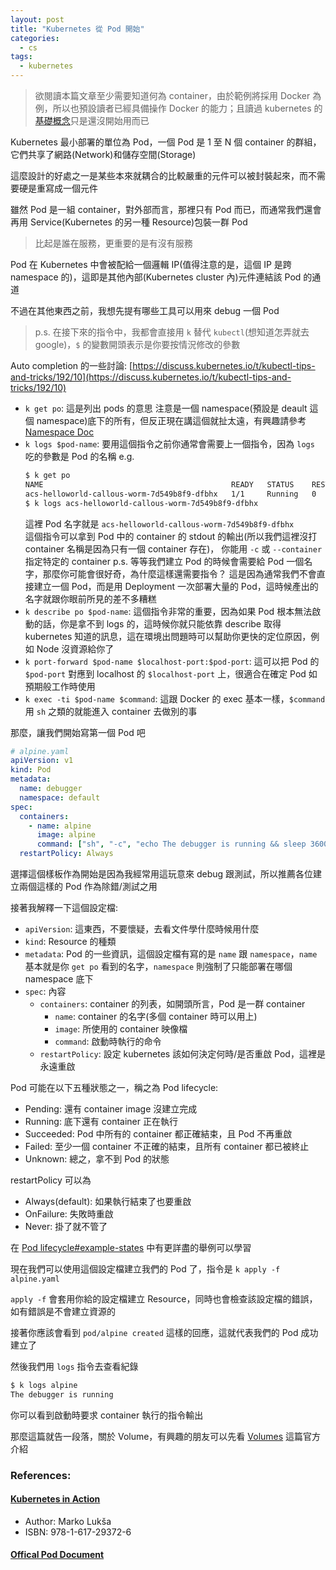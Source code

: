 ```yaml
---
layout: post
title: "Kubernetes 從 Pod 開始"
categories:
  - cs
tags:
  - kubernetes
---
```


> 欲閱讀本篇文章至少需要知道何為 container，由於範例將採用 Docker 為例，所以也預設讀者已經具備操作 Docker 的能力；且讀過 kubernetes 的[基礎概念](https://kubernetes.io/docs/concepts/)只是還沒開始用而已

Kubernetes 最小部署的單位為 Pod，一個 Pod 是 1 至 N 個 container 的群組，它們共享了網路(Network)和儲存空間(Storage)

這麼設計的好處之一是某些本來就耦合的比較嚴重的元件可以被封裝起來，而不需要硬是重寫成一個元件

雖然 Pod 是一組 container，對外部而言，那裡只有 Pod 而已，而通常我們還會再用 Service(Kubernetes 的另一種 Resource)包裝一群 Pod

> 比起是誰在服務，更重要的是有沒有服務

Pod 在 Kubernetes 中會被配給一個邏輯 IP(值得注意的是，這個 IP 是跨 namespace 的)，這即是其他內部(Kubernetes cluster 內)元件連結該 Pod 的通道

不過在其他東西之前，我想先提有哪些工具可以用來 debug 一個 Pod

> p.s. 在接下來的指令中，我都會直接用 `k` 替代 `kubectl`(想知道怎弄就去 google)，`$` 的變數開頭表示是你要按情況修改的參數

Auto completion 的一些討論: [https://discuss.kubernetes.io/t/kubectl-tips-and-tricks/192/10](https://discuss.kubernetes.io/t/kubectl-tips-and-tricks/192/10)

- `k get po`: 這是列出 pods 的意思
  注意是一個 namespace(預設是 deault 這個 namespace)底下的所有，但反正現在講這個就扯太遠，有興趣請參考 [Namespace Doc](https://kubernetes.io/docs/concepts/overview/working-with-objects/namespaces/)
- `k logs $pod-name`: 要用這個指令之前你通常會需要上一個指令，因為 `logs` 吃的參數是 Pod 的名稱
  e.g.
  ```bash
  $ k get po
  NAME                                          READY   STATUS    RESTARTS   AGE
  acs-helloworld-callous-worm-7d549b8f9-dfbhx   1/1     Running   0          6h
  $ k logs acs-helloworld-callous-worm-7d549b8f9-dfbhx
  ```
  這裡 Pod 名字就是 `acs-helloworld-callous-worm-7d549b8f9-dfbhx`<br>
  這個指令可以拿到 Pod 中的 container 的 stdout 的輸出(所以我們這裡沒打 container 名稱是因為只有一個 container 存在)，
  你能用 `-c` 或 `--container` 指定特定的 container
  p.s. 等等我們建立 Pod 的時候會需要給 Pod 一個名字，那麼你可能會很好奇，為什麼這樣還需要指令？
  這是因為通常我們不會直接建立一個 Pod，而是用 Deployment 一次部署大量的 Pod，這時候產出的名字就跟你眼前所見的差不多糟糕
- `k describe po $pod-name`: 這個指令非常的重要，因為如果 Pod 根本無法啟動的話，你是拿不到 logs 的，這時候你就只能依靠 describe 取得 kubernetes 知道的訊息，這在環境出問題時可以幫助你更快的定位原因，例如 Node 沒資源給你了
- `k port-forward $pod-name $localhost-port:$pod-port`: 這可以把 Pod 的 `$pod-port` 對應到 localhost 的 `$localhost-port` 上，很適合在確定 Pod 如預期般工作時使用
- `k exec -ti $pod-name $command`: 這跟 Docker 的 exec 基本一樣，`$command` 用 `sh` 之類的就能進入 container 去做別的事

那麼，讓我們開始寫第一個 Pod 吧

```yaml
# alpine.yaml
apiVersion: v1
kind: Pod
metadata:
  name: debugger
  namespace: default
spec:
  containers:
    - name: alpine
      image: alpine
      command: ["sh", "-c", "echo The debugger is running && sleep 3600"]
  restartPolicy: Always
```

選擇這個樣板作為開始是因為我經常用這玩意來 debug 跟測試，所以推薦各位建立兩個這樣的 Pod 作為除錯/測試之用

接著我解釋一下這個設定檔:

- `apiVersion`: 這東西，不要懷疑，去看文件學什麼時候用什麼
- `kind`: Resource 的種類
- `metadata`: Pod 的一些資訊，這個設定檔有寫的是 `name` 跟 `namespace`，`name` 基本就是你 `get po` 看到的名字，`namespace` 則強制了只能部署在哪個 namespace 底下
- `spec`: 內容
  - `containers`: container 的列表，如開頭所言，Pod 是一群 container
    - `name`: container 的名字(多個 container 時可以用上)
    - `image`: 所使用的 container 映像檔
    - `command`: 啟動時執行的命令
  - `restartPolicy`: 設定 kubernetes 該如何決定何時/是否重啟 Pod，這裡是永遠重啟

Pod 可能在以下五種狀態之一，稱之為 Pod lifecycle:

- Pending: 還有 container image 沒建立完成
- Running: 底下還有 container 正在執行
- Succeeded: Pod 中所有的 container 都正確結束，且 Pod 不再重啟
- Failed: 至少一個 container 不正確的結束，且所有 container 都已被終止
- Unknown: 總之，拿不到 Pod 的狀態

restartPolicy 可以為

- Always(default): 如果執行結束了也要重啟
- OnFailure: 失敗時重啟
- Never: 掛了就不管了

在 [Pod lifecycle#example-states](https://kubernetes.io/docs/concepts/workloads/pods/pod-lifecycle/#example-states) 中有更詳盡的舉例可以學習

現在我們可以使用這個設定檔建立我們的 Pod 了，指令是 `k apply -f alpine.yaml`

`apply -f` 會套用你給的設定檔建立 Resource，同時也會檢查該設定檔的錯誤，如有錯誤是不會建立資源的

接著你應該會看到 `pod/alpine created` 這樣的回應，這就代表我們的 Pod 成功建立了

然後我們用 `logs` 指令去查看紀錄

```bash
$ k logs alpine
The debugger is running
```

你可以看到啟動時要求 container 執行的指令輸出

那麼這篇就告一段落，關於 Volume，有興趣的朋友可以先看 [Volumes](https://kubernetes.io/docs/concepts/storage/volumes/) 這篇官方介紹

### References:

#### [Kubernetes in Action](https://www.manning.com/books/kubernetes-in-action)

- Author: Marko Lukša
- ISBN: 978-1-617-29372-6

#### [Offical Pod Document](https://kubernetes.io/docs/concepts/workloads/pods/pod/)
